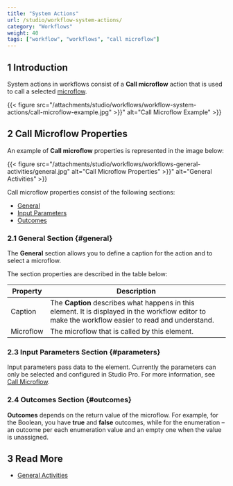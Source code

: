 ```yaml
---
title: "System Actions"
url: /studio/workflow-system-actions/
category: "Workflows"
weight: 40
tags: ["workflow", "workflows", "call microflow"]
---
```


## 1 Introduction

System actions in workflows consist of a **Call microflow** action that is used to call a selected [microflow](/studio/microflows/). 

{{< figure src="/attachments/studio/workflows/workflow-system-actions/call-microflow-example.jpg" >}}" alt="Call Microflow Example" >}}

## 2 Call Microflow Properties

An example of **Call microflow** properties is represented in the image below:

{{< figure src="/attachments/studio/workflows/workflows-general-activities/general.jpg" alt="Call Microflow Properties" >}}" alt="General Activities" >}}

Call microflow properties consist of the following sections:

* [General](#general)
* [Input Parameters](#parameters)
* [Outcomes](#outcomes)

### 2.1 General Section {#general}

The **General** section allows you to define a caption for the action and to select a microflow.  

The section properties are described in the table below:

| Property  | Description                                                  |
| --------- | ------------------------------------------------------------ |
| Caption   | The **Caption** describes what happens in this element. It is displayed in the workflow editor to make the workflow easier to read and understand. |
| Microflow | The microflow that is called by this element.                |

### 2.3 Input Parameters Section {#parameters}

Input parameters pass data to the element. Currently the parameters can only be selected and configured in Studio Pro. For more information, see [Call Microflow](/refguide/call-microflow/).

### 2.4 Outcomes Section {#outcomes}

**Outcomes** depends on the return value of the microflow. For example, for the Boolean, you have **true** and **false** outcomes, while for the enumeration – an outcome per each enumeration value and an empty one when the value is unassigned. 

## 3 Read More

* [General Activities](/studio/workflows-general-activities/)